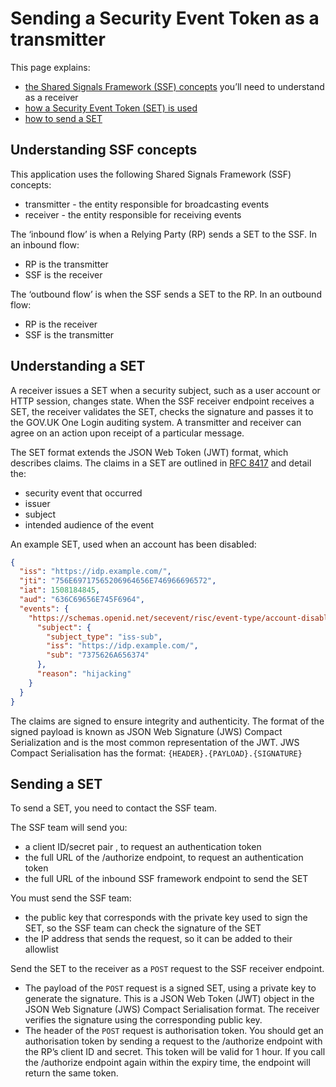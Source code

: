 # Sending a Security Event Token as a transmitter

This page explains:

- [the Shared Signals Framework (SSF) concepts](#understanding-ssf-concepts) you’ll need to understand as a receiver
- [how a Security Event Token (SET) is used](#understanding-a-set)
- [how to send a SET](#sending-a-set)

## Understanding SSF concepts

This application uses the following Shared Signals Framework (SSF) concepts:

- transmitter - the entity responsible for broadcasting events
- receiver - the entity responsible for receiving events

The ‘inbound flow’ is when a Relying Party (RP) sends a SET to the SSF. In an inbound flow:

- RP is the transmitter
- SSF is the receiver

The ‘outbound flow’ is when the SSF sends a SET to the RP. In an outbound flow:

- RP is the receiver
- SSF is the transmitter

## Understanding a SET

A receiver issues a SET when a security subject, such as a user account or HTTP session, changes state. When the SSF receiver endpoint receives a SET, the receiver validates the SET, checks the signature and passes it to the GOV.UK One Login auditing system. A transmitter and receiver can agree on an action upon receipt of a particular message.

The SET format extends the JSON Web Token (JWT) format, which describes claims. The claims in a SET are outlined in [RFC 8417](https://datatracker.ietf.org/doc/html/rfc8417) and detail the:

- security event that occurred
- issuer
- subject
- intended audience of the event

An example SET, used when an account has been disabled:

```json
{
  "iss": "https://idp.example.com/",
  "jti": "756E69717565206964656E746966696572",
  "iat": 1508184845,
  "aud": "636C69656E745F6964",
  "events": {
    "https://schemas.openid.net/secevent/risc/event-type/account-disabled": {
      "subject": {
        "subject_type": "iss-sub",
        "iss": "https://idp.example.com/",
        "sub": "7375626A656374"
      },
      "reason": "hijacking"
    }
  }
}
```

The claims are signed to ensure integrity and authenticity. The format of the signed payload is known as JSON Web Signature (JWS) Compact Serialization and is the most common representation of the JWT. JWS Compact Serialisation has the format: `{HEADER}.{PAYLOAD}.{SIGNATURE}`

## Sending a SET

To send a SET, you need to contact the SSF team.

The SSF team will send you:

- a client ID/secret pair , to request an authentication token
- the full URL of the /authorize endpoint, to request an authentication token
- the full URL of the inbound SSF framework endpoint to send the SET

You must send the SSF team:

- the public key that corresponds with the private key used to sign the SET, so the SSF team can check the signature of the SET
- the IP address that sends the request, so it can be added to their allowlist

Send the SET to the receiver as a `POST` request to the SSF receiver endpoint.

- The payload of the `POST` request is a signed SET, using a private key to generate the signature. This is a JSON Web Token (JWT) object in the JSON Web Signature (JWS) Compact Serialisation format. The receiver verifies the signature using the corresponding public key.
- The header of the `POST` request is authorisation token. You should get an authorisation token by sending a request to the /authorize endpoint with the RP’s client ID and secret. This token will be valid for 1 hour. If you call the /authorize endpoint again within the expiry time, the endpoint will return the same token.
